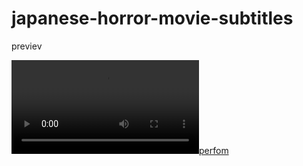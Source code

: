 # japanese-horror-movie-subtitles
previev

[![perfom](readme_vivo.mp4)](japanese-horror-movie-subtitles/readme_vivo.mp4)
